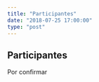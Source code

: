 ```yaml
---
title: "Participantes"
date: "2018-07-25 17:00:00"
type: "post"
---
```


## Participantes

Por confirmar 

<!--table>
	<tr>
		<td><img src="escudo-adv.png"/></td>
		<td><strong>Adv MIGUELTURRA</strong><br/>
		José Manuel Sánchez<br/>
		Alejandro Fernández<br/>
		Entrenador: Joaquín González</td>
		<td><img src="escudo-laroda.png"/></td>
		<td><strong>Cv LA RODA</strong><br/>
		Jesús Yébana<br/>
		Álvaro Albaladejo<br/>
		Entrenador: Álvaro Iglesias</td>
	</tr>
	<tr>
		<td><img src="escudo-boiro.png"/></td>
		<td><strong>BOIRO Voleibol</strong>
		<br/>Christopher Rodríguez
		<br/>Rubén Martínez
		<br/>Entrenador: Adrián Alves</td>
		<td><img src="escudo-oviedo.png"/></td>
		<td><strong>CV Oviedo</strong>
		<br/>Rafael Martínez
		<br/>Pelayo Martínez
		<br/>Entrenadora: María Corral</td>
	</tr>
	<tr>
		<td><img src="escudo-laredo.png"/></td>
		<td><strong>Voley LAREDO</strong>
		<br/>Iván Setién
		<br/>Bruno San Miguel
		<br/>Entrenador: Alan Expósito</td>
		<td><img src="escudo-arenys.png"/></td>
		<td><strong>Cvp ARENYS</strong>
		<br/>Xavier Pérez
		<br/>Joan Font
		<br/>Entrenadora: Marta Pardo</td>
	</tr>
	<tr>
		<td><img src="escudo-arta.png"/></td>
		<td><strong>Cv ARTÁ</strong>
		<br/>Antoni Piris
		<br/>Bernat Parera
		<br/>Entrenador: Joan Martí</td>
		<td><img src="escudo-manacor.png"/></td>
		<td><strong>Cv MANACOR</strong>
		<br/>Guillem Pont
		<br/>Jaume Crispí
		<br/>Entrenador: Diego Gallego</td>
	</tr>
	<tr>
		<td><img src="escudo-santjoan.png"/></td>
		<td><strong>Cv SANT JOAN</strong>
		<br/>Erik Carrió
		<br/>Rubén Martínez
		<br/>Entrenadora: Carolina Pérez</td>
		<td><img src="escudo-lillagrau.png"/></td>
		<td><strong>L'illa Grau CASTELLÓN</strong>
		<br/>Álvaro Mateu
		<br/>Alexandru Scarlat
		<br/>Entrenador: Alejandro Blasco</td>
	</tr>
	<tr>
		<td><img src="escudo-playas.png"/></td>
		<td><strong>Servigroup Playas BENIDORM</strong>
		<br/>Andriy Goliney
		<br/>Alberto Cánovas
		<br/>Entrenador: Rafael González</td>
		<td><img src="escudo-poniente.png"/></td>
		<td><strong>Servigroup Poniente BENIDORM</strong>
		<br/>Julián López
		<br/>Juan Francisco González
		<br/>Entrenador: Rafael González</td>
	</tr>
	<tr>
		<td><img src="escudo-eliocroca.png"/></td>
		<td><strong>Ad Eliocroca LORCA</strong>
		<br/>José Villalba
		<br/>Aurelio Rodríguez
		<br/>Entrenador: Antonio García</td>
		<td><img src="escudo-cadiz.png"/></td>
		<td><strong>Cf CÁDIZ 2012</strong>
		<br/>Jaime Santillana
		<br/>Rodrigo Mirabent
		<br/>Entrenador:</td>
	</tr>
	<tr>
		<td><img src="escudo-almeria.png"/></td>
		<td><strong>Cn ALMERÍA</strong>
		<br/>Alejandro Yuste
		<br/>Adrián García
		<br/>Entrenador: José Javier Yuste</td>
		<td><img src="escudo-berja.png"/></td>
		<td><strong>Cv BERJA</strong>
		<br/>José Federico Ferrón
		<br/>Alejandro Muñoz
		<br/>Entrenador: José Javier Yuste</td>
	</tr>
	<tr>
		<td><img src="escudo-madrid.png"/></td>
		<td><strong>Vp MADRID</strong>
		<br/>Guillermo Prieto
		<br/>Diego Román
		<br/>Entrenador: Pablo de las Casas</td>
		<td><img src="escudo-alcorcon.jpg"/></td>
		<td><strong>Cuv ALCORCÓN</strong>
		<br/>Diego Galán
		<br/>Jorge Abad
		<br/>Entrenador: Iván Labrado</td>
	</tr>
</table-->
